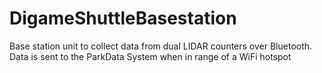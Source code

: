 # DigameShuttleBasestation
Base station unit to collect data from dual LIDAR counters over Bluetooth. Data is sent to the ParkData System when in range of a WiFi hotspot
